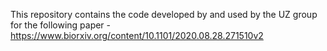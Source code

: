 This repository contains the code developed by and used by the UZ group for the following paper - https://www.biorxiv.org/content/10.1101/2020.08.28.271510v2
